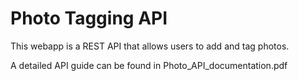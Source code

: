 # Photo Tagging API
This webapp is a REST API that allows users to add and tag photos. 

A detailed API guide can be found in Photo_API_documentation.pdf
